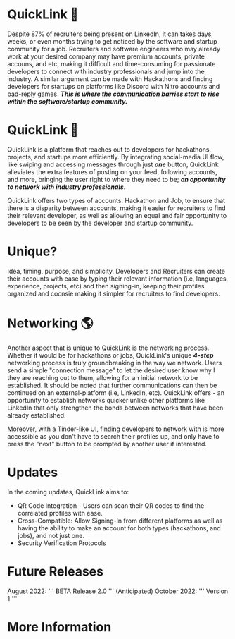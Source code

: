 # QuickLink 💨

Despite 87% of recruiters being present on LinkedIn, it can takes days, weeks, or even months trying to get noticed by the software and startup community for a job. Recruiters and software engineers who may already work at your desired company may have premium accounts, private accouns, and etc, making it difficult and time-consuming for passionate developers to connect with industry professionals and jump into the industry. A similar argument can be made with Hackathons and finding developers for startups on platforms like Discord with Nitro accounts and bad-reply games. ***This is where the communication barries start to rise within the software/startup community.***

# QuickLink 🤔

QuickLink is a platform that reaches out to developers for hackathons, projects, and startups more efficiently. By integrating social-media UI flow, like swiping and accessing messages through just ***one*** button, QuickLink alleviates the extra features of posting on your feed, following accounts, and more, bringing the user right to where they need to be; ***an opportunity to network with industry professionals***. 

QuickLink offers two types of accounts: Hackathon and Job, to ensure that there is a disparity between accounts, making it easier for recruiters to find their relevant developer, as well as allowing an equal and fair opportunity to developers to be seen by the developer and startup community.

# Unique? 
Idea, timing, purpose, and simplicity. Developers and Recruiters can create their accounts with ease by typing their relevant information (i.e, languages, experience, projects, etc) and then signing-in, keeping their profiles organized and cocnsie making it simpler for recruiters to find developers. 

# Networking 🌎

Another aspect that is unique to QuickLink is the networking process. Whether it would be for hackathons or jobs, QuickLink's unique ***4-step*** networking process is truly groundbreaking in the way we network. Users send a simple "connection message" to let the desired user know why I they are reaching out to them, allowing for an initial network to be established. It should be noted that further communications can then be continued on an external-platform (i.e, LinkedIn, etc). QuickLink offers - an opportunity to establish networks quicker unlike other platforms like LinkedIn that only strengthen the bonds between networks that have been already established. 

Moreover, with a Tinder-like UI, finding developers to network with is more accessible as you don't have to search their profiles up, and only have to press the "next" button to be prompted by another user if interested.


# Updates
In the coming updates, QuickLink aims to:
- QR Code Integration - Users can scan their QR codes to find the correlated profiles with ease.
- Cross-Compatible: Allow Signing-In from different platforms as well as having the ability to make an account for both types (hackathons, and jobs), and not just one.
- Security Verification Protocols


# Future Releases

August 2022:
'''
BETA Release 2.0
'''
(Anticipated) October 2022: 
'''
Version 1
'''







# More Information
